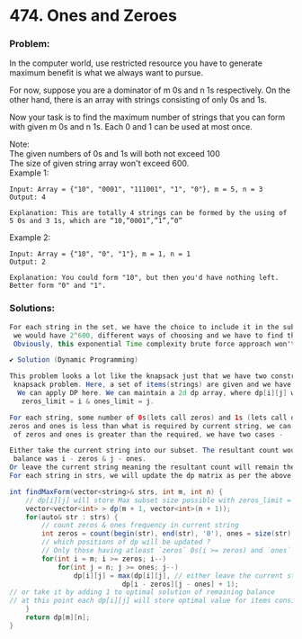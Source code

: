 # 474. Ones and Zeroes

### Problem:

In the computer world, use restricted resource you have to generate maximum benefit is what we always want to pursue.

For now, suppose you are a dominator of m 0s and n 1s respectively. On the other hand, there is an array with strings consisting of only 0s and 1s.

Now your task is to find the maximum number of strings that you can form with given m 0s and n 1s. Each 0 and 1 can be used at most once.

Note:  
The given numbers of 0s and 1s will both not exceed 100  
The size of given string array won't exceed 600.  
Example 1:

```
Input: Array = {"10", "0001", "111001", "1", "0"}, m = 5, n = 3
Output: 4

Explanation: This are totally 4 strings can be formed by the using of 5 0s and 3 1s, which are “10,”0001”,”1”,”0”
```

Example 2:

```
Input: Array = {"10", "0", "1"}, m = 1, n = 1
Output: 2

Explanation: You could form "10", but then you'd have nothing left. Better form "0" and "1".
```

### Solutions:

```java
For each string in the set, we have the choice to include it in the subset or leave it. For Max(strs.length) == 600,
 we would have 2^600, different ways of choosing and we have to find the way which maximizes the subset size. 
 Obviously, this exponential Time complexity brute force approach won't work.

✔️ Solution (Dynamic Programming)

This problem looks a lot like the knapsack just that we have two constraints here m and n instead of just W in the
 knapsack problem. Here, a set of items(strings) are given and we have to choose a subset satisfying given constraints.
  We can apply DP here. We can maintain a 2d dp array, where dp[i][j] will maintain the optimal solution when
   zeros_limit = i & ones_limit = j.

For each string, some number of 0s(lets call zeros) and 1s (lets call ones) are required. Obviously, if our balance of 
zeros and ones is less than what is required by current string, we can't choose it. But in the case where our balance
 of zeros and ones is greater than the required, we have two cases -

Either take the current string into our subset. The resultant count would be 1 + optimal solution that we had when our
 balance was i - zeros & j - ones.
Or leave the current string meaning the resultant count will remain the same.
For each string in strs, we will update the dp matrix as per the above two cases.

int findMaxForm(vector<string>& strs, int m, int n) {
	// dp[i][j] will store Max subset size possible with zeros_limit = i, ones_limit = j
	vector<vector<int> > dp(m + 1, vector<int>(n + 1));
	for(auto& str : strs) {
		// count zeros & ones frequency in current string            
		int zeros = count(begin(str), end(str), '0'), ones = size(str) - zeros; 
		// which positions of dp will be updated ?
		// Only those having atleast `zeros` 0s(i >= zeros) and `ones` 1s(j >= ones)
		for(int i = m; i >= zeros; i--)
			for(int j = n; j >= ones; j--)                    
				dp[i][j] = max(dp[i][j], // either leave the current string
                            dp[i - zeros][j - ones] + 1); 
// or take it by adding 1 to optimal solution of remaining balance
// at this point each dp[i][j] will store optimal value for items considered till now & having constraints i and j respectively
	}
	return dp[m][n];
}
```



